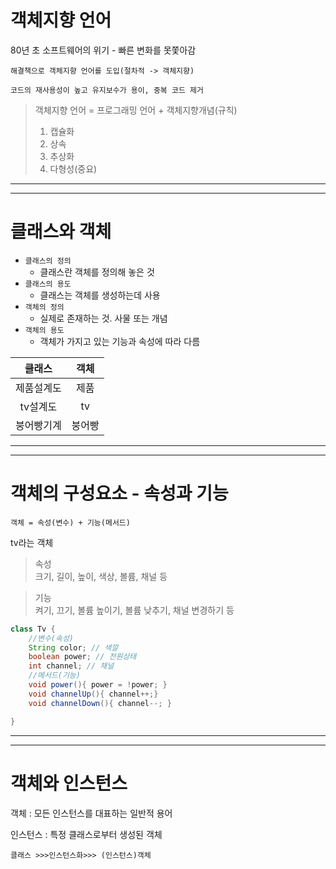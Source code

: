 # 객체지향 언어
80년 초 소프트웨어의 위기 - 빠른 변화를 못쫓아감

`해결책으로 객체지향 언어를 도입(절차적 -> 객체지향)`

`코드의 재사용성이 높고 유지보수가 용이, 중복 코드 제거`

>객체지향 언어 = 프로그래밍 언어 + 객체지향개념(규칙)
>1. 캡슐화
>2. 상속
>3. 추상화
>4. 다형성(중요)
---
---
# 클래스와 객체
- `클래스의 정의` 
  - 클래스란 객체를 정의해 놓은 것
- `클래스의 용도` 
  - 클래스는 객체를 생성하는데 사용
- `객체의 정의`
  - 실제로 존재하는 것. 사물 또는 개념
- `객체의 용도`
  - 객체가 가지고 있는 기능과 속성에 따라 다름

클래스|객체
:---:|:---:
제품설계도|제품
tv설계도|tv
붕어빵기계|붕어빵
---
---
# 객체의 구성요소 - 속성과 기능
`객체 = 속성(변수) + 기능(메서드)`

tv라는 객체
>속성<br>
>크기, 길이, 높이, 색상, 볼륨, 채널 등

>기능<br>
>켜기, 끄기, 볼륨 높이기, 볼륨 낮추기, 채널 변경하기 등

```java
class Tv {
    //변수(속성)
    String color; // 색깔
    boolean power; // 전원상태
    int channel; // 채널
    //메서드(기능)
    void power(){ power = !power; }
    void channelUp(){ channel++;}
    void channelDown(){ channel--; }

}
```
---
---
# 객체와 인스턴스
객체 : 모든 인스턴스를 대표하는 일반적 용어

인스턴스 : 특정 클래스로부터 생성된 객체

`클래스 >>>인스턴스화>>> (인스턴스)객체`
